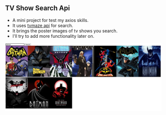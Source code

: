 ## TV Show Search Api

* A mini project for test my axios skills.
* It uses [tvmaze api](https://www.tvmaze.com/api) for search.
* It brings the poster images of tv shows you search.
* I'll try to add more functionality later on.

![](screenshot.jpg)